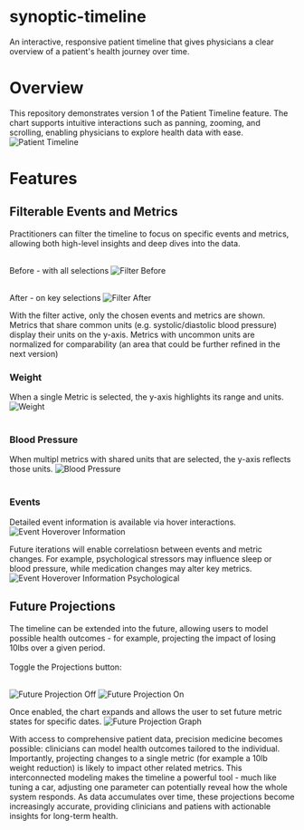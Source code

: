 # synoptic-timeline
An interactive, responsive patient timeline that gives physicians a clear overview of a patient's health journey over time.

# Overview
This repository demonstrates version 1 of the Patient Timeline feature. The chart supports intuitive interactions such as panning, zooming, and scrolling, enabling physicians to explore health data with ease.
![Patient Timeline](./images/PatientTimelineOverview.png)

# Features

## Filterable Events and Metrics
Practitioners can filter the timeline to focus on specific events and metrics, allowing both high-level insights and deep dives into the data.
<br></br>

Before - with all selections
![Filter Before](./images/FilterableEventsAndMetricsBefore.png)
<br></br>

After - on key selections
![Filter After](./images/FilterableEventsAndMetricsAfter.png)

With the filter active, only the chosen events and metrics are shown. Metrics that share common units (e.g. systolic/diastolic blood pressure) display their units on the y-axis. Metrics with uncommon units are normalized for comparability (an area that could be further refined in the next version)


### Weight
When a single Metric is selected, the y-axis highlights its range and units.
![Weight](./images/Weight.png)
<br></br>

### Blood Pressure
When multipl metrics with shared units that are selected, the y-axis reflects those units.
![Blood Pressure](./images/BloodPressure.png)
<br></br>

### Events
Detailed event information is available via hover interactions.
![Event Hoverover Information](./images/EventHoveroverEventInformation.png)

Future iterations will enable correlatiosn between events and metric changes. For example, psychological stressors may influence sleep or blood pressure, while medication changes may alter key metrics.
![Event Hoverover Information Psychological](./images/EventHoveroverEventInformationPsychological.png)

## Future Projections
The timeline can be extended into the future, allowing users to model possible health outcomes - for example, projecting the impact of losing 10lbs over a given period. 
<br></br>
Toggle the Projections button:
<br></br>

![Future Projection Off](./images/FutureProjectionOff.png)
![Future Projection On](./images/FutureProjectionOn.png)

Once enabled, the chart expands and allows the user to set future metric states for specific dates.
![Future Projection Graph](./images/FutureProjectionGraph.png)

With access to comprehensive patient data, precision medicine becomes possible: clinicians can model health outcomes tailored to the individual. Importantly, projecting changes to a single metric (for example a 10lb weight reduction) is likely to impact other related metrics. This interconnected modeling makes the timeline a powerful tool - much like tuning a car, adjusting one parameter can potentially reveal how the whole system responds. As data accumulates over time, these projections become increasingly accurate, providing clinicians and patiens with actionable insights for long-term health.